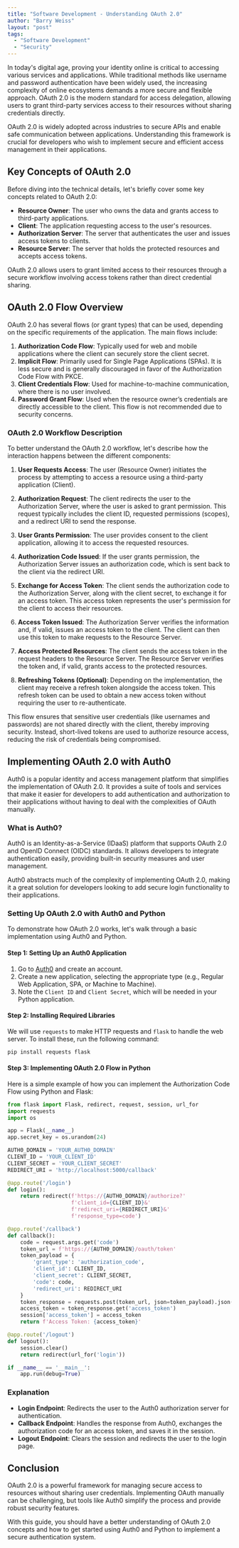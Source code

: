 ```yaml
---
title: "Software Development - Understanding OAuth 2.0"
author: "Barry Weiss"
layout: "post"
tags:
  - "Software Development"
  - "Security"
---
```


In today's digital age, proving your identity online is critical to accessing various services and applications. While traditional methods like username and password authentication have been widely used, the increasing complexity of online ecosystems demands a more secure and flexible approach. OAuth 2.0 is the modern standard for access delegation, allowing users to grant third-party services access to their resources without sharing credentials directly.

OAuth 2.0 is widely adopted across industries to secure APIs and enable safe communication between applications. Understanding this framework is crucial for developers who wish to implement secure and efficient access management in their applications.

## Key Concepts of OAuth 2.0

Before diving into the technical details, let's briefly cover some key concepts related to OAuth 2.0:

- **Resource Owner**: The user who owns the data and grants access to third-party applications.
- **Client**: The application requesting access to the user's resources.
- **Authorization Server**: The server that authenticates the user and issues access tokens to clients.
- **Resource Server**: The server that holds the protected resources and accepts access tokens.

OAuth 2.0 allows users to grant limited access to their resources through a secure workflow involving access tokens rather than direct credential sharing.

## OAuth 2.0 Flow Overview

OAuth 2.0 has several flows (or grant types) that can be used, depending on the specific requirements of the application. The main flows include:

1. **Authorization Code Flow**: Typically used for web and mobile applications where the client can securely store the client secret.
2. **Implicit Flow**: Primarily used for Single Page Applications (SPAs). It is less secure and is generally discouraged in favor of the Authorization Code Flow with PKCE.
3. **Client Credentials Flow**: Used for machine-to-machine communication, where there is no user involved.
4. **Password Grant Flow**: Used when the resource owner’s credentials are directly accessible to the client. This flow is not recommended due to security concerns.

### OAuth 2.0 Workflow Description

To better understand the OAuth 2.0 workflow, let's describe how the interaction happens between the different components:

1. **User Requests Access**: The user (Resource Owner) initiates the process by attempting to access a resource using a third-party application (Client).

2. **Authorization Request**: The client redirects the user to the Authorization Server, where the user is asked to grant permission. This request typically includes the client ID, requested permissions (scopes), and a redirect URI to send the response.

3. **User Grants Permission**: The user provides consent to the client application, allowing it to access the requested resources.

4. **Authorization Code Issued**: If the user grants permission, the Authorization Server issues an authorization code, which is sent back to the client via the redirect URI.

5. **Exchange for Access Token**: The client sends the authorization code to the Authorization Server, along with the client secret, to exchange it for an access token. This access token represents the user's permission for the client to access their resources.

6. **Access Token Issued**: The Authorization Server verifies the information and, if valid, issues an access token to the client. The client can then use this token to make requests to the Resource Server.

7. **Access Protected Resources**: The client sends the access token in the request headers to the Resource Server. The Resource Server verifies the token and, if valid, grants access to the protected resources.

8. **Refreshing Tokens (Optional)**: Depending on the implementation, the client may receive a refresh token alongside the access token. This refresh token can be used to obtain a new access token without requiring the user to re-authenticate.

This flow ensures that sensitive user credentials (like usernames and passwords) are not shared directly with the client, thereby improving security. Instead, short-lived tokens are used to authorize resource access, reducing the risk of credentials being compromised.

## Implementing OAuth 2.0 with Auth0

Auth0 is a popular identity and access management platform that simplifies the implementation of OAuth 2.0. It provides a suite of tools and services that make it easier for developers to add authentication and authorization to their applications without having to deal with the complexities of OAuth manually.

### What is Auth0?

Auth0 is an Identity-as-a-Service (IDaaS) platform that supports OAuth 2.0 and OpenID Connect (OIDC) standards. It allows developers to integrate authentication easily, providing built-in security measures and user management.

Auth0 abstracts much of the complexity of implementing OAuth 2.0, making it a great solution for developers looking to add secure login functionality to their applications.

### Setting Up OAuth 2.0 with Auth0 and Python

To demonstrate how OAuth 2.0 works, let's walk through a basic implementation using Auth0 and Python.

#### Step 1: Setting Up an Auth0 Application

1. Go to [Auth0](https://auth0.com) and create an account.
2. Create a new application, selecting the appropriate type (e.g., Regular Web Application, SPA, or Machine to Machine).
3. Note the `Client ID` and `Client Secret`, which will be needed in your Python application.

#### Step 2: Installing Required Libraries

We will use `requests` to make HTTP requests and `flask` to handle the web server. To install these, run the following command:

```bash
pip install requests flask
```

#### Step 3: Implementing OAuth 2.0 Flow in Python

Here is a simple example of how you can implement the Authorization Code Flow using Python and Flask:

```python
from flask import Flask, redirect, request, session, url_for
import requests
import os

app = Flask(__name__)
app.secret_key = os.urandom(24)

AUTH0_DOMAIN = 'YOUR_AUTH0_DOMAIN'
CLIENT_ID = 'YOUR_CLIENT_ID'
CLIENT_SECRET = 'YOUR_CLIENT_SECRET'
REDIRECT_URI = 'http://localhost:5000/callback'

@app.route('/login')
def login():
    return redirect(f'https://{AUTH0_DOMAIN}/authorize?'
                    f'client_id={CLIENT_ID}&'
                    f'redirect_uri={REDIRECT_URI}&'
                    f'response_type=code')

@app.route('/callback')
def callback():
    code = request.args.get('code')
    token_url = f'https://{AUTH0_DOMAIN}/oauth/token'
    token_payload = {
        'grant_type': 'authorization_code',
        'client_id': CLIENT_ID,
        'client_secret': CLIENT_SECRET,
        'code': code,
        'redirect_uri': REDIRECT_URI
    }
    token_response = requests.post(token_url, json=token_payload).json()
    access_token = token_response.get('access_token')
    session['access_token'] = access_token
    return f'Access Token: {access_token}'

@app.route('/logout')
def logout():
    session.clear()
    return redirect(url_for('login'))

if __name__ == '__main__':
    app.run(debug=True)
```

### Explanation

- **Login Endpoint**: Redirects the user to the Auth0 authorization server for authentication.
- **Callback Endpoint**: Handles the response from Auth0, exchanges the authorization code for an access token, and saves it in the session.
- **Logout Endpoint**: Clears the session and redirects the user to the login page.

## Conclusion

OAuth 2.0 is a powerful framework for managing secure access to resources without sharing user credentials. Implementing OAuth manually can be challenging, but tools like Auth0 simplify the process and provide robust security features.

With this guide, you should have a better understanding of OAuth 2.0 concepts and how to get started using Auth0 and Python to implement a secure authentication system.

